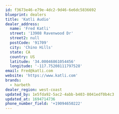```yaml
---
id: f3673e46-e79e-4dc2-9d46-6e6dc5836692
blueprint: dealers
title: 'Katli Audio'
dealer_address:
  name: 'Fred Katli'
  street: '13908 Ravenwood Dr'
  street2: null
  postCode: '91709'
  city: 'Chino Hills'
  state: CA
  country: US
  latitude: '34.00046861054456'
  longitude: '-117.75208111797528'
email: Fred@katli.com
website: 'https://www.katli.com'
brands:
  - harbeth
dealer_region: west-coast
updated_by: 1e5fda92-5ac2-4abb-b403-8041edf0b4c3
updated_at: 1694714736
phone_number_field: '+19094650222'
---
```

